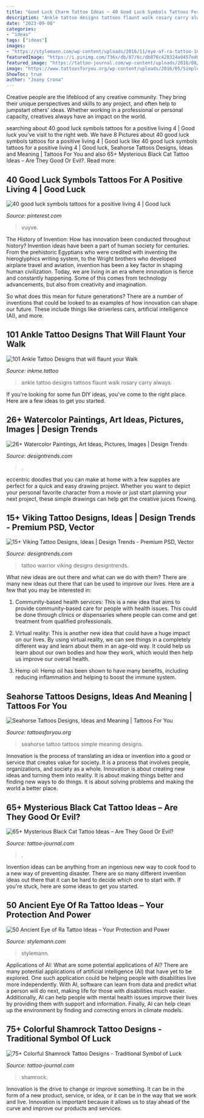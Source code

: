 ```yaml
---
title: "Good Luck Charm Tattoo Ideas ~ 40 Good Luck Symbols Tattoos For A Positive Living 4"
description: "Ankle tattoo designs tattoos flaunt walk rosary carry always"
date: "2023-09-08"
categories:
- "ideas"
tags: ["ideas"]
images:
- "https://stylemann.com/wp-content/uploads/2016/11/eye-of-ra-tattoo-10-1024x1024.jpg"
featuredImage: "https://i.pinimg.com/736x/db/87/6c/db876c420324a9457ed06f3b87e08478.jpg"
featured_image: "https://tattoo-journal.com/wp-content/uploads/2016/08/Shamrock-Tattoo_-14.jpg"
image: "https://www.tattoosforyou.org/wp-content/uploads/2016/05/Simple-Seahorse-Tattoo.jpg"
ShowToc: true
author: "Joany Crona"
---
```



Creative people are the lifeblood of any creative community. They bring their unique perspectives and skills to any project, and often help to jumpstart others' ideas. Whether working in a professional or personal capacity, creatives always have an impact on the world.

	

		
searching about 40 good luck symbols tattoos for a positive living 4 | Good luck you've visit to the right web. We have 8 Pictures about 40 good luck symbols tattoos for a positive living 4 | Good luck like 40 good luck symbols tattoos for a positive living 4 | Good luck, Seahorse Tattoos Designs, Ideas and Meaning | Tattoos For You and also 65+ Mysterious Black Cat Tattoo Ideas – Are They Good Or Evil?. Read more:
		
    
## 40 Good Luck Symbols Tattoos For A Positive Living 4 | Good Luck

<img loading=lazy src="https://i.pinimg.com/736x/db/87/6c/db876c420324a9457ed06f3b87e08478.jpg" onerror="this.onerror=null;this.src='https://tse2.mm.bing.net/th?id=OIP.KgFj54CDG1iDCaq9RfIZnQHaPj&amp;pid=15.1';" alt="40 good luck symbols tattoos for a positive living 4 | Good luck">

_Source: pinterest.com_

>vuyve. 

	

The History of Invention: How has innovation been conducted throughout history?
Invention ideas have been a part of human society for centuries. From the prehistoric Egyptians who were credited with inventing the hieroglyphics writing system, to the Wright brothers who developed airplane travel and aviation, invention has been a key factor in shaping human civilization. 
Today, we are living in an era where innovation is fierce and constantly happening. Some of this comes from technology advancements, but also from creativity and imagination. 

So what does this mean for future generations? There are a number of inventions that could be looked to as examples of how innovation can shape our future. These include things like driverless cars, artificial intelligence (AI), and more.

    
## 101 Ankle Tattoo Designs That Will Flaunt Your Walk

<img loading=lazy src="https://www.inkme.tattoo/wp-content/uploads/2016/05/Ankle-tattoo-designs-22-1.jpg" onerror="this.onerror=null;this.src='https://tse3.mm.bing.net/th?id=OIP.w0hSPhFphsHOFVzOEzlIUgHaJ7&amp;pid=15.1';" alt="101 Ankle Tattoo Designs that will flaunt your Walk">

_Source: inkme.tattoo_

>ankle tattoo designs tattoos flaunt walk rosary carry always. 

	

If you're looking for some fun DIY ideas, you've come to the right place. Here are a few ideas to get you started.

    
## 26+ Watercolor Paintings, Art Ideas, Pictures, Images | Design Trends

<img loading=lazy src="https://images.designtrends.com/wp-content/uploads/2016/03/08113351/Awesome-Street-Watercolor-Painting.jpg" onerror="this.onerror=null;this.src='https://tse2.mm.bing.net/th?id=OIP.4RFXjASH0Fv5nWMlI_ZzqAHaJw&amp;pid=15.1';" alt="26+ Watercolor Paintings, Art Ideas, Pictures, Images | Design Trends">

_Source: designtrends.com_

>. 

	

eccentric doodles that you can make at home with a few supplies are perfect for a quick and easy drawing project. Whether you want to depict your personal favorite character from a movie or just start planning your next project, these simple drawings can help get the creative juices flowing.

    
## 15+ Viking Tattoo Designs, Ideas | Design Trends - Premium PSD, Vector

<img loading=lazy src="https://images.designtrends.com/wp-content/uploads/2016/01/06185949/Warrior-Girl-Tattoo-Design.jpg" onerror="this.onerror=null;this.src='https://tse1.mm.bing.net/th?id=OIP.2GB3M9nUMbg386PiCpmF7wHaH8&amp;pid=15.1';" alt="15+ Viking Tattoo Designs, Ideas | Design Trends - Premium PSD, Vector">

_Source: designtrends.com_

>tattoo warrior viking designs designtrends. 

	

What new ideas are out there and what can we do with them?
There are many new ideas out there that can be used to improve our lives. Here are a few that you may be interested in:
1. Community-based health services: This is a new idea that aims to provide community-based care for people with health issues. This could be done through clinics or dispensaries where people can come and get treatment from qualified professionals.

2. Virtual reality: This is another new idea that could have a huge impact on our lives. By using virtual reality, we can see things in a completely different way and learn about them in an age-old way. It could help us learn about our own bodies and how they work, which would then help us improve our overall health.

3. Hemp oil: Hemp oil has been shown to have many benefits, including reducing inflammation and helping to boost the immune system.

    
## Seahorse Tattoos Designs, Ideas And Meaning | Tattoos For You

<img loading=lazy src="https://www.tattoosforyou.org/wp-content/uploads/2016/05/Simple-Seahorse-Tattoo.jpg" onerror="this.onerror=null;this.src='https://tse3.mm.bing.net/th?id=OIP.6RrcV4a5QHDl4V78C1Gd8QHaFh&amp;pid=15.1';" alt="Seahorse Tattoos Designs, Ideas and Meaning | Tattoos For You">

_Source: tattoosforyou.org_

>seahorse tattoo tattoos simple meaning designs. 

	

Innovation is the process of translating an idea or invention into a good or service that creates value for society. It is a process that involves people, organizations, and society as a whole. Innovation is about creating new ideas and turning them into reality. It is about making things better and finding new ways to do things. It is about solving problems and making the world a better place.

    
## 65+ Mysterious Black Cat Tattoo Ideas – Are They Good Or Evil?

<img loading=lazy src="https://tattoo-journal.com/wp-content/uploads/2016/08/black-cat-tattoo15-650x798.jpg" onerror="this.onerror=null;this.src='https://tse3.mm.bing.net/th?id=OIP.cwIWdnd6-xHZjqXoUmOhmwHaJF&amp;pid=15.1';" alt="65+ Mysterious Black Cat Tattoo Ideas – Are They Good Or Evil?">

_Source: tattoo-journal.com_

>. 

	

Invention ideas can be anything from an ingenious new way to cook food to a new way of preventing disaster. There are so many different invention ideas out there that it can be hard to decide which one to start with. If you're stuck, here are some ideas to get you started.

    
## 50 Ancient Eye Of Ra Tattoo Ideas – Your Protection And Power

<img loading=lazy src="https://stylemann.com/wp-content/uploads/2016/11/eye-of-ra-tattoo-10-1024x1024.jpg" onerror="this.onerror=null;this.src='https://tse2.mm.bing.net/th?id=OIP.OUnXrLVndD7ln15hEnBGiwHaHa&amp;pid=15.1';" alt="50 Ancient Eye of Ra Tattoo Ideas – Your Protection and Power">

_Source: stylemann.com_

>stylemann. 

	

Applications of AI: What are some potential applications of AI?
There are many potential applications of artificial intelligence (AI) that have yet to be explored. One such application could be helping people with disabilities live more independently. With AI, software can learn from data and predict what a person will do next, making life for those with disabilities much easier. Additionally, AI can help people with mental health issues improve their lives by providing them with support and information. Finally, AI can help clean up the environment by finding and correcting errors in climate models.

    
## 75+ Colorful Shamrock Tattoo Designs - Traditional Symbol Of Luck

<img loading=lazy src="https://tattoo-journal.com/wp-content/uploads/2016/08/Shamrock-Tattoo_-14.jpg" onerror="this.onerror=null;this.src='https://tse4.mm.bing.net/th?id=OIP.Yyu7TdjkYBe6BmL1PZkIoQHaHa&amp;pid=15.1';" alt="75+ Colorful Shamrock Tattoo Designs - Traditional Symbol of Luck">

_Source: tattoo-journal.com_

>shamrock. 

	

Innovation is the drive to change or improve something. It can be in the form of a new product, service, or idea, or it can be in the way that we work and live. Innovation is important because it allows us to stay ahead of the curve and improve our products and services.


